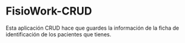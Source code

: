 # FisioWork-CRUD
Esta aplicación CRUD hace que guardes la información de la ficha de identificación de los pacientes que tienes.
